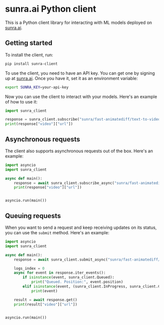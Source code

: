 # sunra.ai Python client

This is a Python client library for interacting with ML models deployed on [sunra.ai](https://sunra.ai).

## Getting started

To install the client, run:

```bash
pip install sunra-client
```

To use the client, you need to have an API key. You can get one by signing up at [sunra.ai](https://sunra.ai). Once you have it, set
it as an environment variable:

```bash
export SUNRA_KEY=your-api-key
```

Now you can use the client to interact with your models. Here's an example of how to use it:

```python
import sunra_client

response = sunra_client.subscribe("sunra/fast-animatediff/text-to-video", arguments={"prompt": "a cute cat, realistic, orange"})
print(response["video"]["url"])
```

## Asynchronous requests

The client also supports asynchronous requests out of the box. Here's an example:

```python
import asyncio
import sunra_client

async def main():
    response = await sunra_client.subscribe_async("sunra/fast-animatediff/text-to-video", arguments={"prompt": "a cute cat, realistic, orange"})
    print(response["video"]["url"])


asyncio.run(main())
```


## Queuing requests

When you want to send a request and keep receiving updates on its status, you can use the `submit` method. Here's an example:

```python
import asyncio
import sunra_client

async def main():
    response = await sunra_client.submit_async("sunra/fast-animatediff/text-to-video", arguments={"prompt": "a cute cat, realistic, orange"})

    logs_index = 0
    async for event in response.iter_events():
        if isinstance(event, sunra_client.Queued):
            print("Queued. Position:", event.position)
        elif isinstance(event, (sunra_client.InProgress, sunra_client.Completed)):
            print(event)

    result = await response.get()
    print(result["video"]["url"])


asyncio.run(main())
```
